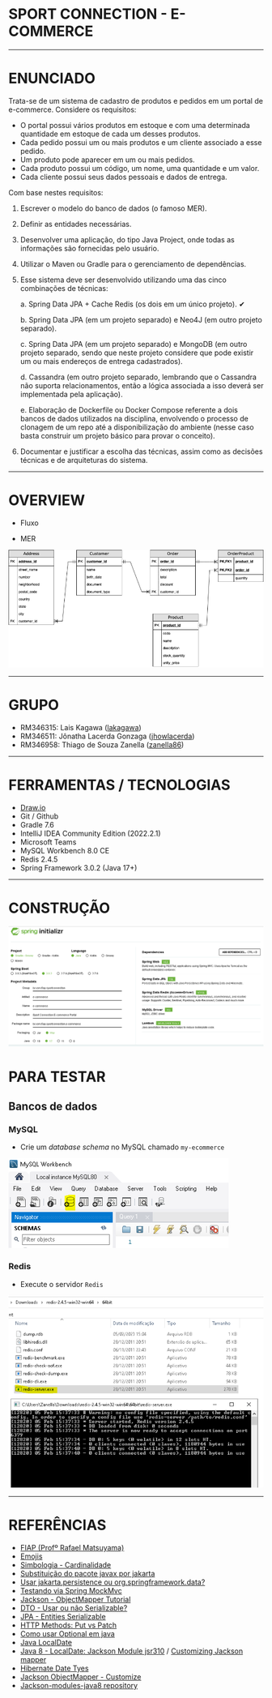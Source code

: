 # SPORT CONNECTION - E-COMMERCE

---

# ENUNCIADO

Trata-se de um sistema de cadastro de produtos e pedidos em um portal de e-commerce. Considere
os requisitos:
- O portal possui vários produtos em estoque e com uma determinada quantidade em estoque de
cada um desses produtos.
- Cada pedido possui um ou mais produtos e um cliente associado a esse pedido.
- Um produto pode aparecer em um ou mais pedidos.
- Cada produto possui um código, um nome, uma quantidade e um valor.
- Cada cliente possui seus dados pessoais e dados de entrega.

Com base nestes requisitos:

1. Escrever o modelo do banco de dados (o famoso MER).
2. Definir as entidades necessárias.
3. Desenvolver uma aplicação, do tipo Java Project, onde todas as informações são fornecidas pelo
   usuário.
4. Utilizar o Maven ou Gradle para o gerenciamento de dependências.
5. Esse sistema deve ser desenvolvido utilizando uma das cinco combinações de técnicas:
   
   a. Spring Data JPA + Cache Redis (os dois em um único projeto). ✔
   
   b. Spring Data JPA (em um projeto separado) e Neo4J (em outro projeto separado).
   
   c. Spring Data JPA (em um projeto separado) e MongoDB (em outro projeto separado, sendo
   que neste projeto considere que pode existir um ou mais endereços de entrega
   cadastrados).
   
   d. Cassandra (em outro projeto separado, lembrando que o Cassandra não suporta
   relacionamentos, então a lógica associada a isso deverá ser implementada pela aplicação).
   
   e. Elaboração de Dockerfile ou Docker Compose referente a dois bancos de dados utilizados
   na disciplina, envolvendo o processo de clonagem de um repo até a disponibilização do
   ambiente (nesse caso basta construir um projeto básico para provar o conceito).

6. Documentar e justificar a escolha das técnicas, assim como as decisões técnicas e de arquiteturas
do sistema.

---

# OVERVIEW

- Fluxo
<!--
![FLUXO](docs/fluxo.PNG)
-->

- MER

![MER](docs/MER.png)

---

# GRUPO

- RM346315: Lais Kagawa ([lakagawa](https://github.com/lakagawa))
- RM346511: Jônatha Lacerda Gonzaga ([jhowlacerda](https://github.com/jhowlacerda))
- RM346958: Thiago de Souza Zanella ([zanella86](https://github.com/zanella86))

<!--

---

# REPOSITÓRIO RELACIONADOS
-->

---

# FERRAMENTAS / TECNOLOGIAS
- [Draw.io](https://app.diagrams.net/)
- Git / Github
- Gradle 7.6
- IntelliJ IDEA Community Edition (2022.2.1)
- Microsoft Teams
- MySQL Workbench 8.0 CE
- Redis 2.4.5
- Spring Framework 3.0.2 (Java 17+)

---

# CONSTRUÇÃO

![Spring Initializr](docs/spring-initializr-setup.PNG)

# PARA TESTAR

## Bancos de dados

### MySQL

- Crie um *database schema* no MySQL chamado `my-ecommerce`

![MySQL-Create-Schema](docs/mysql-schema-create.PNG)

### Redis

- Execute o servidor `Redis`

![Redis-Starter-Server](docs/redis-starter-server.PNG)

---

# REFERÊNCIAS

- [FIAP (Profº Rafael Matsuyama)](https://github.com/rafaelmatsuyama/FIAP-2022-SCJ-JavaPersistence)
- [Emojis](https://github.com/markdown-templates/markdown-emojis)
- [Simbologia - Cardinalidade](https://cadernodeprova.com.br/notacao-pe-de-galinha-cardinalidade/)
- [Substituição do pacote javax por jakarta](https://stackoverflow.com/questions/60021815/why-has-javax-persistence-api-been-replaced-by-jakarta-persistence-api-in-spring)
- [Usar jakarta.persistence ou org.springframework.data?](https://stackoverflow.com/questions/39643960/whats-the-difference-between-javax-persistence-id-and-org-springframework-data)
- [Testando via Spring MockMvc](https://spring.io/guides/gs/testing-web/)
- [Jackson - ObjectMapper Tutorial](https://www.baeldung.com/jackson-object-mapper-tutorial)
- [DTO - Usar ou não Serializable?](https://stackoverflow.com/questions/71826801/should-i-use-serializable-for-my-dto-and-why-should-i-use)
- [JPA - Entities Serializable](https://www.baeldung.com/jpa-entities-serializable)
- [HTTP Methods: Put vs Patch](https://medium.com/@gabrielrufino.js/put-vs-patch-pare-de-agora-escolher-errado-533b8c6058d9)
- [Como usar Optional em java](https://www.developer.com/java/java-optional-object/)
- [Java LocalDate](https://docs.oracle.com/en/java/javase/17/docs/api/java.base/java/time/LocalDate.html)
- [Java 8 - LocalDate: Jackson Module jsr310](https://stackoverflow.com/questions/21384820/is-there-a-jackson-datatype-module-for-jdk8-java-time) / [Customizing Jackson mapper](https://www.baeldung.com/spring-boot-customize-jackson-objectmapper)
- [Hibernate Date Tyes](https://www.baeldung.com/hibernate-date-time)
- [Jackson ObjectMapper - Customize](https://www.baeldung.com/spring-boot-customize-jackson-objectmapper)
- [Jackson-modules-java8 repository](https://github.com/FasterXML/jackson-modules-java8)
